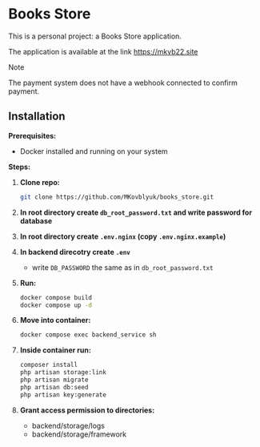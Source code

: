 # Books Store

This is a personal project: a Books Store application.

The application is available at the link https://mkvb22.site
> [!NOTE]
> The payment system does not have a webhook connected to confirm payment.

## Installation

**Prerequisites:**

*   Docker installed and running on your system

**Steps:**

1.  **Clone repo:**

    ```bash
    git clone https://github.com/MKovblyuk/books_store.git
2.  **In root directory create `db_root_password.txt` and write password for database**
3.  **In root directory create `.env.nginx` (copy `.env.nginx.example`)**
4.  **In backend direcotry create `.env`**
     -  write `DB_PASSWORD` the same as in `db_root_password.txt`
5.  **Run:**
    ```bash
    docker compose build
    docker compose up -d
6.  **Move into container:**
    ```bash
    docker compose exec backend_service sh
7.  **Inside container run:**
    ```bash
    composer install
    php artisan storage:link
    php artisan migrate
    php artisan db:seed
    php artisan key:generate
8. **Grant access permission to directories:**
    - backend/storage/logs
    - backend/storage/framework
